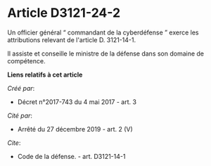 # Article D3121-24-2

Un officier général “ commandant de la cyberdéfense ” exerce les attributions relevant de l'article D. 3121-14-1. 

Il assiste et conseille le ministre de la défense dans son domaine de compétence.

**Liens relatifs à cet article**

_Créé par_:

  - Décret n°2017-743 du 4 mai 2017 - art. 3

_Cité par_:

  - Arrêté du 27 décembre 2019 - art. 2 (V)

_Cite_:

  - Code de la défense. - art. D3121-14-1
